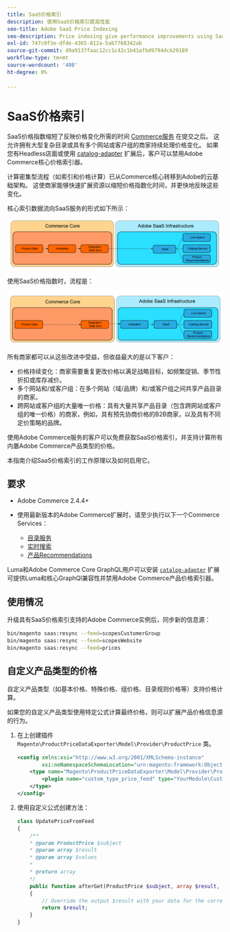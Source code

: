 ```yaml
---
title: SaaS价格索引
description: 使用SaaS价格索引提高性能
seo-title: Adobe SaaS Price Indexing
seo-description: Price indexing give performance improvements using SaaS infrastructure
exl-id: 747c0f3e-dfde-4365-812a-5ab7768342ab
source-git-commit: d9a9137faac12cc1c42c1b41afbd9794dcb29189
workflow-type: tm+mt
source-wordcount: '408'
ht-degree: 0%

---
```


# SaaS价格索引

SaaS价格指数缩短了反映价格变化所需的时间 [Commerce服务](../landing/saas.md) 在提交之后。 这允许拥有大型复杂目录或具有多个网站或客户组的商家持续处理价格变化。
如果您有Headless店面或使用 [catalog-adapter](./catalog-adapter.md) 扩展后，客户可以禁用Adobe Commerce核心价格索引器。

计算密集型流程（如索引和价格计算）已从Commerce核心转移到Adobe的云基础架构。 这使商家能够快速扩展资源以缩短价格指数化时间，并更快地反映这些变化。

核心索引数据流向SaaS服务的形式如下所示：

![默认数据流](assets/old_way.png)

使用SaaS价格指数时，流程是：

![SaaS价格索引数据流](assets/new_way.png)

所有商家都可以从这些改进中受益，但收益最大的是以下客户：

* 价格持续变化：商家需要重复更改价格以满足战略目标，如频繁促销、季节性折扣或库存减价。
* 多个网站和/或客户组：在多个网站（域/品牌）和/或客户组之间共享产品目录的商家。
* 跨网站或客户组的大量唯一价格：具有大量共享产品目录（包含跨网站或客户组的唯一价格）的商家，例如，具有预先协商价格的B2B商家，以及具有不同定价策略的品牌。

使用Adobe Commerce服务的客户可以免费获取SaaS价格索引，并支持计算所有内置Adobe Commerce产品类型的价格。

本指南介绍SaaS价格索引的工作原理以及如何启用它。

## 要求

* Adobe Commerce 2.4.4+
* 使用最新版本的Adobe Commerce扩展时，请至少执行以下一个Commerce Services：

   * [目录服务](../catalog-service/overview.md)
   * [实时搜索](../live-search/guide-overview.md)
   * [产品Recommendations](../product-recommendations/guide-overview.md)

Luma和Adobe Commerce Core GraphQL用户可以安装 [`catalog-adapter`](catalog-adapter.md) 扩展可提供Luma和核心GraphQl兼容性并禁用Adobe Commerce产品价格索引器。

## 使用情况

升级具有SaaS价格索引支持的Adobe Commerce实例后，同步新的信息源：

```bash
bin/magento saas:resync --feed=scopesCustomerGroup
bin/magento saas:resync --feed=scopesWebsite
bin/magento saas:resync --feed=prices
```

## 自定义产品类型的价格

自定义产品类型（如基本价格、特殊价格、组价格、目录规则价格等）支持价格计算。

如果您的自定义产品类型使用特定公式计算最终价格，则可以扩展产品价格信息源的行为。

1. 在上创建插件 `Magento\ProductPriceDataExporter\Model\Provider\ProductPrice` 类。

   ```xml
   <config xmlns:xsi="http://www.w3.org/2001/XMLSchema-instance"
           xsi:noNamespaceSchemaLocation="urn:magento:framework:ObjectManager/etc/config.xsd">
       <type name="Magento\ProductPriceDataExporter\Model\Provider\ProductPrice">
           <plugin name="custom_type_price_feed" type="YourModule\CustomProductType\Plugin\UpdatePriceFromFeed" />
       </type>
   </config>
   ```

1. 使用自定义公式创建方法：

   ```php
   class UpdatePriceFromFeed
   {
       /**
       * @param ProductPrice $subject
       * @param array $result
       * @param array $values
       *
       * @return array
       */
       public function afterGet(ProductPrice $subject, array $result, array $values) : array
       {
           // Override the output $result with your data for the corresponding products (see original method for details) 
           return $result;
       }
   }
   ```
